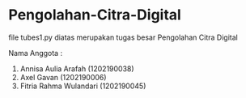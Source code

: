# Pengolahan-Citra-Digital
file tubes1.py diatas merupakan tugas besar Pengolahan Citra Digital 

Nama Anggota :
1. Annisa Aulia Arafah    (1202190038)
2. Axel Gavan             (1202190006)
3. Fitria Rahma Wulandari (1202190045)

